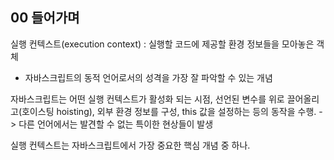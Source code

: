 ## 00 들어가며 

실행 컨텍스트(execution context) 
: 실행할 코드에 제공할 환경 정보들을 모아놓은 객체 
- 자바스크립트의 동적 언어로서의 성격을 가장 잘 파악할 수 있는 개념 

자바스크립트는 어떤 실행 컨텍스트가 활성화 되는 시점, 선언된 변수를 위로 끌어올리고(호이스팅 hoisting), 외부 환경 정보를 구성, this 값을 설정하는 등의 동작을 수행. 
-> 다른 언어에서는 발견할 수 없는 특이한 현상들이 발생 

실행 컨텍스트는 자바스크립트에서 가장 중요한 핵심 개념 중 하나. 
